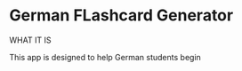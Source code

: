 <h1>German FLashcard Generator</h1>

WHAT IT IS

This app is designed to help German students begin 